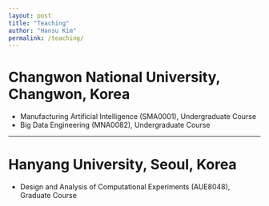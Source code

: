 ```yaml
---
layout: post
title: "Teaching"
author: "Hansu Kim"
permalink: /teaching/
---
```


# Changwon National University, Changwon, Korea
* Manufacturing Artificial Intelligence (SMA0001), Undergraduate Course   
* Big Data Engineering (MNA0082), Undergraduate Course   
   
   
   
***   
   
# Hanyang University, Seoul, Korea
* Design and Analysis of Computational Experiments (AUE8048), Graduate Course   
